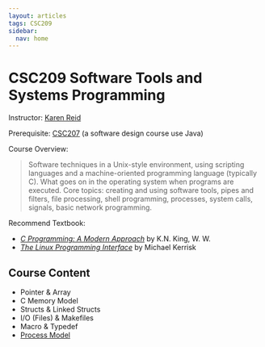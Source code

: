 ```yaml
---
layout: articles
tags: CSC209
sidebar:
  nav: home
---
```


# CSC209 Software Tools and Systems Programming

Instructor: [Karen Reid](https://www.cs.toronto.edu/~reid/)

Prerequisite: [CSC207](https://github.yorafa.com/Course-Note/CSC207/CSC207) (a software design course use Java)

Course Overview:

> Software techniques in a Unix-style environment, using scripting languages and a machine-oriented programming language (typically C). What goes on in the operating system when programs are executed. Core topics: creating and using software tools, pipes and filters, file processing, shell programming, processes, system calls, signals, basic network programming.

Recommend Textbook:

- *[C Programming: A Modern Approach](http://knking.com/books/c2/index.html)* by  K.N. King, W. W.
- *[The Linux Programming Interface](http://man7.org/tlpi/index.html)* by Michael Kerrisk

## Course Content

- Pointer & Array
- C Memory Model
- Structs & Linked Structs
- I/O (Files) & Makefiles
- Macro & Typedef
- [Process Model](https://github.yorafa.com/Course-Note/CSC209/ProcessModel)
